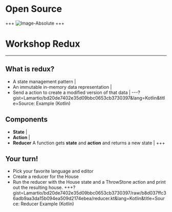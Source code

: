 # Open Source
+++
![Image-Absolute](https://media.giphy.com/media/HP5dest4oOHf2/giphy.gif)
+++
# Workshop Redux
---
## What is redux?
* A state management pattern | 
* An immutable in-memory data representation |
* Send a action to create a modified version of that data |
---?gist=Lamartio/bd20de7402e35d09bbc0653cb3730397&lang=Kotlin&title=Source: Example (Kotlin)
## Components
* **State** |
* **Action** |
* **Reducer** A function gets **state** and **action** and returns a new state |
+++
## Your turn!
- Pick your favorite language and editor
- Create a reducer for the House
- Run the reducer with the House state and a ThrowStone action and print out the resulting house.
+++?gist=Lamartio/bd20de7402e35d09bbc0653cb3730397/raw/b8d037ffc36adb9aa3da15b094ea509d2174ebea/reducer.kt&lang=Kotlin&title=Source: Reducer Example (Kotlin)
